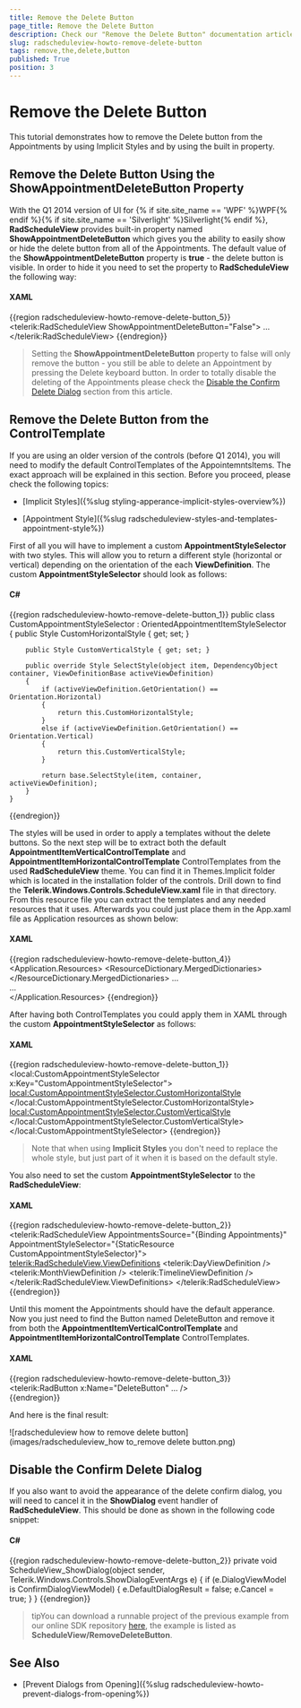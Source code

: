 ```yaml
---
title: Remove the Delete Button
page_title: Remove the Delete Button
description: Check our "Remove the Delete Button" documentation article for the RadScheduleView WPF control.
slug: radscheduleview-howto-remove-delete-button
tags: remove,the,delete,button
published: True
position: 3
---
```


# Remove the Delete Button

This tutorial demonstrates how to remove the Delete button from the Appointments by using Implicit Styles and by using the built in property.

## Remove the Delete Button Using the ShowAppointmentDeleteButton Property

With the Q1 2014 version of UI for {% if site.site_name == 'WPF' %}WPF{% endif %}{% if site.site_name == 'Silverlight' %}Silverlight{% endif %}, __RadScheduleView__ provides built-in property named __ShowAppointmentDeleteButton__ which gives you the ability to easily show or hide the delete button from all of the Appointments. The default value of the __ShowAppointmentDeleteButton__ property is __true__ - the delete button is visible. In order to hide it you need to set the property to __RadScheduleView__ the following way:         

#### __XAML__

{{region radscheduleview-howto-remove-delete-button_5}}
	<telerik:RadScheduleView ShowAppointmentDeleteButton="False">
	    ...
	</telerik:RadScheduleView>
{{endregion}}

>Setting the __ShowAppointmentDeleteButton__ property to false will only remove the button - you still be able to delete an Appointment by pressing the Delete keyboard button. In order to totally disable the deleting of the Appointments please check the [Disable the Confirm Delete Dialog](#disable-the-confirm-delete-dialog) section from this article.          

## Remove the Delete Button from the ControlTemplate

If you are using an older version of the controls (before Q1 2014), you will need to modify the default ControlTemplates of the AppointemntsItems. The exact approach will be explained in this section. Before you proceed, please check the following topics:        

* [Implicit Styles]({%slug styling-apperance-implicit-styles-overview%})

* [Appointment Style]({%slug radscheduleview-styles-and-templates-appointment-style%})

First of all you will have to implement a custom __AppointmentStyleSelector__ with two styles. This will allow you to return a different style (horizontal or vertical) depending on the orientation of the each __ViewDefinition__. The custom __AppointmentStyleSelector__ should look as follows:        

#### __C#__

{{region radscheduleview-howto-remove-delete-button_1}}
	public class CustomAppointmentStyleSelector : OrientedAppointmentItemStyleSelector
	{
	    public Style CustomHorizontalStyle { get; set; }
	
	    public Style CustomVerticalStyle { get; set; }
	
	    public override Style SelectStyle(object item, DependencyObject container, ViewDefinitionBase activeViewDefinition)
	    {
	        if (activeViewDefinition.GetOrientation() == Orientation.Horizontal)
	        {
	            return this.CustomHorizontalStyle;
	        }
	        else if (activeViewDefinition.GetOrientation() == Orientation.Vertical)
	        {
	            return this.CustomVerticalStyle;
	        }
	
	        return base.SelectStyle(item, container, activeViewDefinition);
	    }
	}
{{endregion}}


The styles will be used in order to apply a templates without the delete buttons. So the next step will be to extract both the default __AppointmentItemVerticalControlTemplate__ and __AppointmentItemHorizontalControlTemplate__ ControlTemplates from the used __RadScheduleView__ theme. You can find it in Themes.Implicit folder which is located in the installation folder of the controls. Drill down to find the __Telerik.Windows.Controls.ScheduleView.xaml__ file in that directory. From this resource file you can extract the templates and any needed resources that it uses. Afterwards you could just place them in the App.xaml file as Application resources as shown below:        

#### __XAML__

{{region radscheduleview-howto-remove-delete-button_4}}
	<Application.Resources>
	    <ResourceDictionary>
	        <ResourceDictionary.MergedDictionaries>
	            <ResourceDictionary Source="/Telerik.Windows.Themes.Office_Black;component/Themes/System.Windows.xaml"/>
	            <ResourceDictionary Source="/Telerik.Windows.Themes.Office_Black;component/Themes/Telerik.Windows.Controls.xaml"/>
	            <ResourceDictionary Source="/Telerik.Windows.Themes.Office_Black;component/Themes/Telerik.Windows.Controls.Input.xaml"/>
	            <ResourceDictionary Source="/Telerik.Windows.Themes.Office_Black;component/Themes/Telerik.Windows.Controls.Navigation.xaml"/>
	            <ResourceDictionary Source="/Telerik.Windows.Themes.Office_Black;component/Themes/Telerik.Windows.Controls.ScheduleView.xaml"/>
	        </ResourceDictionary.MergedDictionaries>
	        <ControlTemplate x:Key="AppointmentItemVerticalControlTemplate" TargetType="telerik:AppointmentItem">
	        ...              
	        </ControlTemplate>
	        <ControlTemplate x:Key="AppointmentItemHorizontalControlTemplate" TargetType="telerik:AppointmentItem">
	         ...          
	        </ControlTemplate>
	    </ResourceDictionary>
	</Application.Resources>
{{endregion}}

After having both ControlTemplates you could apply them in XAML through the custom __AppointmentStyleSelector__ as follows:        

#### __XAML__

{{region radscheduleview-howto-remove-delete-button_1}}
	<local:CustomAppointmentStyleSelector x:Key="CustomAppointmentStyleSelector">
	    <local:CustomAppointmentStyleSelector.CustomHorizontalStyle>
	        <Style TargetType="telerik:AppointmentItem" BasedOn="{StaticResource AppointmentItemBaseStyle}">
	            <Setter Property="Template" Value="{StaticResource AppointmentItemHorizontalControlTemplate}" />
	        </Style>
	    </local:CustomAppointmentStyleSelector.CustomHorizontalStyle>
	    <local:CustomAppointmentStyleSelector.CustomVerticalStyle>
	        <Style TargetType="telerik:AppointmentItem" BasedOn="{StaticResource AppointmentItemBaseStyle}" >
	            <Setter Property="Template" Value="{StaticResource AppointmentItemVerticalControlTemplate}" />
	        </Style>
	    </local:CustomAppointmentStyleSelector.CustomVerticalStyle>
	</local:CustomAppointmentStyleSelector>
{{endregion}}

>Note that when using __Implicit Styles__ you don't need to replace the whole style, but just part of it when it is based on the default style.					

You also need to set the custom __AppointmentStyleSelector__ to the __RadScheduleView__:        

#### __XAML__

{{region radscheduleview-howto-remove-delete-button_2}}
	<telerik:RadScheduleView AppointmentsSource="{Binding Appointments}" AppointmentStyleSelector="{StaticResource CustomAppointmentStyleSelector}">
	    <telerik:RadScheduleView.ViewDefinitions>
	        <telerik:DayViewDefinition />
	        <telerik:MonthViewDefinition />
	        <telerik:TimelineViewDefinition />
	    </telerik:RadScheduleView.ViewDefinitions>
	</telerik:RadScheduleView>
{{endregion}}

Until this moment the Appointments should have the default apperance. Now you just need to find the Button named DeleteButton and remove it from both the __AppointmentItemVerticalControlTemplate__ and __AppointmentItemHorizontalControlTemplate__ ControlTemplates.        

#### __XAML__

{{region radscheduleview-howto-remove-delete-button_3}}
	<telerik:RadButton x:Name="DeleteButton" ... />                       
{{endregion}}

And here is the final result:

![radscheduleview how to remove delete button](images/radscheduleview_how to_remove delete button.png)

## Disable the Confirm Delete Dialog

If you also want to avoid the appearance of the delete confirm dialog, you will need to cancel it in the __ShowDialog__ event handler of __RadScheduleView__. This should be done as shown in the following code snippet:        

#### __C#__

{{region radscheduleview-howto-remove-delete-button_2}}
	private void ScheduleView_ShowDialog(object sender, Telerik.Windows.Controls.ShowDialogEventArgs e)
	{
	    if (e.DialogViewModel is ConfirmDialogViewModel)
	    {
	        e.DefaultDialogResult = false;
	        e.Cancel = true;
	    }
	}
{{endregion}}

>tipYou can download a runnable project of the previous example from our online SDK repository [here](https://github.com/telerik/xaml-sdk), the example is listed as __ScheduleView/RemoveDeleteButton__.         

## See Also

 * [Prevent Dialogs from Opening]({%slug radscheduleview-howto-prevent-dialogs-from-opening%})